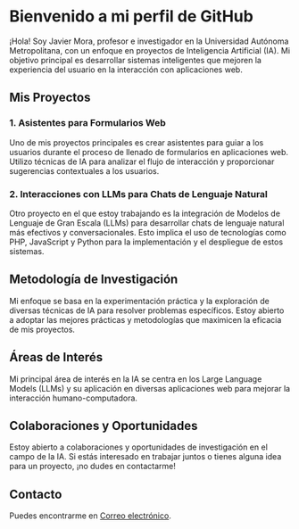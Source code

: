 # Bienvenido a mi perfil de GitHub

¡Hola! Soy Javier Mora, profesor e investigador en la Universidad Autónoma Metropolitana, con un enfoque en proyectos de Inteligencia Artificial (IA). Mi objetivo principal es desarrollar sistemas inteligentes que mejoren la experiencia del usuario en la interacción con aplicaciones web.

## Mis Proyectos

### 1. Asistentes para Formularios Web

Uno de mis proyectos principales es crear asistentes para guiar a los usuarios durante el proceso de llenado de formularios en aplicaciones web. Utilizo técnicas de IA para analizar el flujo de interacción y proporcionar sugerencias contextuales a los usuarios.

### 2. Interacciones con LLMs para Chats de Lenguaje Natural

Otro proyecto en el que estoy trabajando es la integración de Modelos de Lenguaje de Gran Escala (LLMs) para desarrollar chats de lenguaje natural más efectivos y conversacionales. Esto implica el uso de tecnologías como PHP, JavaScript y Python para la implementación y el despliegue de estos sistemas.

## Metodología de Investigación

Mi enfoque se basa en la experimentación práctica y la exploración de diversas técnicas de IA para resolver problemas específicos. Estoy abierto a adoptar las mejores prácticas y metodologías que maximicen la eficacia de mis proyectos.

## Áreas de Interés

Mi principal área de interés en la IA se centra en los Large Language Models (LLMs) y su aplicación en diversas aplicaciones web para mejorar la interacción humano-computadora.

## Colaboraciones y Oportunidades

Estoy abierto a colaboraciones y oportunidades de investigación en el campo de la IA. Si estás interesado en trabajar juntos o tienes alguna idea para un proyecto, ¡no dudes en contactarme!

## Contacto

Puedes encontrarme en [Correo electrónico](mailto:jimrodriguez@correo.uam.mx).
